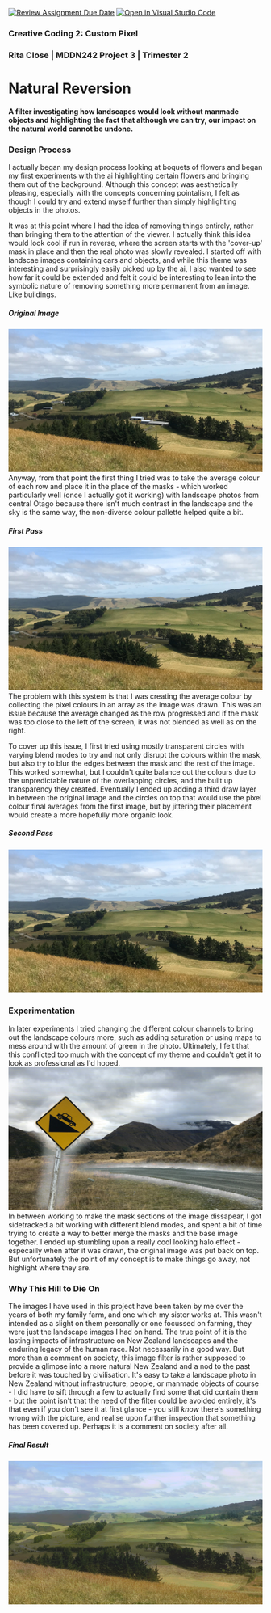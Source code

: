 [![Review Assignment Due Date](https://classroom.github.com/assets/deadline-readme-button-24ddc0f5d75046c5622901739e7c5dd533143b0c8e959d652212380cedb1ea36.svg)](https://classroom.github.com/a/fhdOjw6q)
[![Open in Visual Studio Code](https://classroom.github.com/assets/open-in-vscode-718a45dd9cf7e7f842a935f5ebbe5719a5e09af4491e668f4dbf3b35d5cca122.svg)](https://classroom.github.com/online_ide?assignment_repo_id=11930271&assignment_repo_type=AssignmentRepo)

### Creative Coding 2: Custom Pixel
### Rita Close | MDDN242 Project 3 | Trimester 2 
# Natural Reversion
#### A filter investigating how landscapes would look without manmade objects and highlighting the fact that although we can try, our impact on the natural world cannot be undone.

### Design Process
I actually began my design process looking at boquets of flowers and began my first experiments with the ai highlighting certain flowers and bringing them out of the background. Although this concept was aesthetically pleasing, especially with the concepts concerning pointalism, I felt as though I could try and extend myself further than simply highlighting objects in the photos.

It was at this point where I had the idea of removing things entirely, rather than bringing them to the attention of the viewer. I actually think this idea would look cool if run in reverse, where the screen starts with the 'cover-up' mask in place and then the real photo was slowly revealed. I started off with landscae images containing cars and objects, and while this theme was interesting and surprisingly easily picked up by the ai, I also wanted to see how far it could be extended and felt it could be interesting to lean into the symbolic nature of removing something more permanent from an image. Like buildings.
##### Original Image
![InputImage1](input_1.jpg)
Anyway, from that point the first thing I tried was to take the average colour of each row and place it in the place of the masks - which worked particularly well (once I actually got it working) with landscape photos from central Otago because there isn't much contrast in the landscape and the sky is the same way, the non-diverse colour pallette helped quite a bit.
##### First Pass
![FirstPass](output_1_FirstPass.png)
The problem with this system is that I was creating the average colour by collecting the pixel colours in an array as the image was drawn. This was an issue because the average changed as the row progressed and if the mask was too close to the left of the screen, it was not blended as well as on the right.

To cover up this issue, I first tried using mostly transparent circles with varying blend modes to try and not only disrupt the colours within the mask, but also try to blur the edges between the mask and the rest of the image. This worked somewhat, but I couldn't quite balance out the colours due to the unpredictable nature of the overlapping circles, and the built up transparency they created.
Eventually I ended up adding a third draw layer in between the original image and the circles on top that would use the pixel colour final averages from the first image, but by jittering their placement would create a more hopefully more organic look.
##### Second Pass
![SecondPass](output_1_SecondPass.png)

### Experimentation
In later experiments I tried changing the different colour channels to bring out the landscape colours more, such as adding saturation or using maps to mess around with the amount of green in the photo. Ultimately, I felt that this conflicted too much with the concept of my theme and couldn't get it to look as professional as I'd hoped.
![Halo Experiment](output_12.png)
In between working to make the mask sections of the image dissapear, I got sidetracked a bit working with different blend modes, and spent a bit of time trying to create a way to better merge the masks and the base image together. I ended up stumbling upon a really cool looking halo effect - especailly when after it was drawn, the original image was put back on top. But unfortunately the point of my concept is to make things go away, not highlight where they are.

### Why This Hill to Die On
The images I have used in this project have been taken by me over the years of both my family farm, and one which my sister works at. This wasn't intended as a slight on them personally or one focussed on farming, they were just the landscape images I had on hand. The true point of it is the lasting impacts of infrastructure on New Zealand landscapes and the enduring legacy of the human race. Not necessarily in a good way. But more than a comment on society, this image filter is rather supposed to provide a glimpse into a more natural New Zealand and a nod to the past before it was touched by civilisation. It's easy to take a landscape photo in New Zealand without infrastructure, people, or manmade objects of course - I did have to sift through a few to actually find some that did contain them - but the point isn't that the need of the filter could be avoided entirely, it's that even if you don't see it at first glance - you still _know_ there's something wrong with the picture, and realise upon further inspection that something has been covered up. Perhaps it is a comment on society after all.
##### Final Result
![ThirdPass](output_1_ThirdPass.png)
